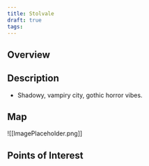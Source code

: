 ```yaml
---
title: Stolvale
draft: true
tags:
---
```

## Overview

## Description 
- Shadowy, vampiry city, gothic horror vibes.
## Map

![[ImagePlaceholder.png]]

## Points of Interest